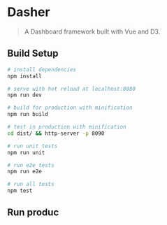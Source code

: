 # Dasher 

> A Dashboard framework built with Vue and D3. 

## Build Setup

``` bash
# install dependencies
npm install

# serve with hot reload at localhost:8080
npm run dev

# build for production with minification
npm run build

# test in production with minification
cd dist/ && http-server -p 8090

# run unit tests
npm run unit

# run e2e tests
npm run e2e

# run all tests
npm test
```

## Run produc




